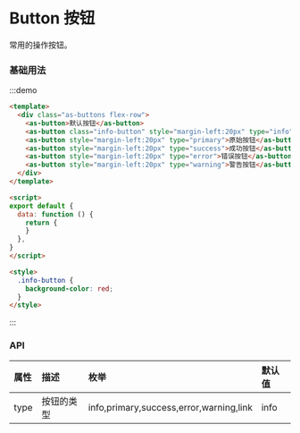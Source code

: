 
# Button 按钮

常用的操作按钮。

### 基础用法

:::demo

```html
<template>
  <div class="as-buttons flex-row">
    <as-button>默认按钮</as-button>
    <as-button class="info-button" style="margin-left:20px" type="info">信息按钮</as-button>
    <as-button style="margin-left:20px" type="primary">原始按钮</as-button>
    <as-button style="margin-left:20px" type="success">成功按钮</as-button>
    <as-button style="margin-left:20px" type="error">错误按钮</as-button>
    <as-button style="margin-left:20px" type="warning">警告按钮</as-button>
  </div>
</template>

<script>
export default {
  data: function () {
    return {
    }
  },
}
</script>

<style>
  .info-button {
    background-color: red;
  }
</style>
```

:::

### API

| 属性 | 描述 | 枚举 | 默认值 |
| :--- | :--- | :--- | :--- |
| type | 按钮的类型 | info,primary,success,error,warning,link | info |
